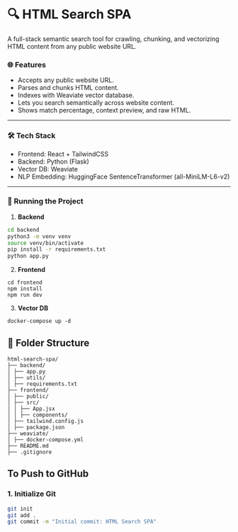 # 🔍 HTML Search SPA

A full-stack semantic search tool for crawling, chunking, and vectorizing HTML content from any public website URL.

### 🌐 Features

- Accepts any public website URL.
- Parses and chunks HTML content.
- Indexes with Weaviate vector database.
- Lets you search semantically across website content.
- Shows match percentage, context preview, and raw HTML.

---

### 🛠️ Tech Stack

- Frontend: React + TailwindCSS
- Backend: Python (Flask)
- Vector DB: Weaviate
- NLP Embedding: HuggingFace SentenceTransformer (all-MiniLM-L6-v2)

---

### 🚀 Running the Project

1. **Backend**

```bash
cd backend
python3 -m venv venv
source venv/bin/activate
pip install -r requirements.txt
python app.py
```

2. **Frontend**
```
cd frontend
npm install
npm run dev
```
3. **Vector DB**
```
docker-compose up -d
```


## 📁 Folder Structure
```
html-search-spa/
├── backend/
│ ├── app.py
│ ├── utils/
│ ├── requirements.txt
├── frontend/
│ ├── public/
│ ├── src/
│ │ ├── App.jsx
│ │ ├── components/
│ ├── tailwind.config.js
│ ├── package.json
├── weaviate/
│ ├── docker-compose.yml
├── README.md
├── .gitignore
```

## To Push to GitHub

### 1. Initialize Git

```bash
git init
git add .
git commit -m "Initial commit: HTML Search SPA"
